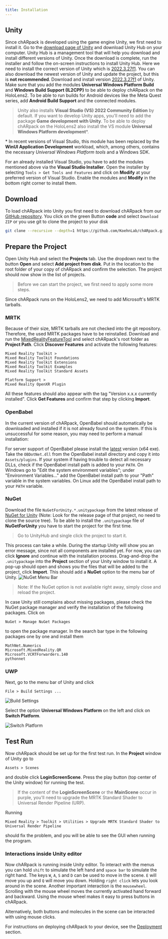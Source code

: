 ```yaml
---
title: Installation
---
```


## Unity
Since chARpack is developed using the game engine Unity, we first need to install it.
Go to the <a href="https://unity.com/download" target="_blank">download page of Unity</a> and download Unity Hub on your computer.
Unity Hub is a management tool that will help you download and install different versions of Unity.
Once the download is complete, run the installer and follow the on-screen instructions to install Unity Hub.
Here we need to install the correct version of Unity which is <a href="unityhub://2022.3.27f1/73effa14754f" target="_blank">2022.3.27f1</a>.
You can also download the newest version of Unity and update the project, but this is **not recommended**.
Download and install version <a href="unityhub://2022.3.27f1/73effa14754f" target="_blank">2022.3.27f1</a> of Unity.
Make sure that you add the modules **Universal Windows Platform Build** and **Windows Build Support (IL2CPP)** to be able to deploy chARpack on the HoloLens2.
To be able to run builds for Android devices like the Meta Quest series, add **Android Build Support** and the connected modules.

> Unity also installs **Visual Studio (VS) 2022 Community Edition**  by default.
> If you want to develop Unity apps, you'll need to add the package **Game development with Unity**.
> To be able to deploy chARpack on the HoloLens2 also install the VS module **Universal Windows Platform development**\*.

\* In recent versions of Visual Studio, this module has been replaced by the **WinUI Application Development** workload, which, among others, contains the necessary
*Universal Windows Platform tools* and a Windows SDK.

For an already installed Visual Studio, you have to add the modules mentioned above via the **Visual Studio Installer**.
Open the installer by selecting `Tools > Get Tools and Features` and click on **Modify** at your preferred version of Visual Studio.
Enable the modules and **Modify** in the bottom right corner to install them.

## Download
To load chARpack into Unity you first need to download chARpack from our <a href="https://github.com/KoehnLab/chARpack" target="_blank">GitHub repository</a>.
You click on the green Button **code** and select `Download ZIP` or you use git to clone the project to your disk
```bash
git clone --recursive --depth=1 https://github.com/KoehnLab/chARpack.git
```

## Prepare the Project
Open Unity Hub and select the **Projects** tab.
Use the dropdown next to the button **Open** and select **Add project from disk**.
Put in the location to the root folder of your copy of chARpack and confirm the selection.
The project should now show in the list of projects.

> Before we can start the project, we first need to apply some more steps.

Since chARpack runs on the HoloLens2, we need to add Microsoft's MRTK tarballs.

### MRTK
Because of their size, MRTK tarballs are not checked into the git repository.
Therefore, the used MRTK packages have to be reinstalled.
Download and run the <a href="https://www.microsoft.com/en-us/download/details.aspx?id=102778" target="_blank">MixedRealityFeatureTool</a> and select chARpack's root folder as **Project Path**.
Click **Discover Features** and activate the following features:

```
Mixed Reality Toolkit >
Mixed Reality Toolkit Foundations
Mixed Reality Toolkit Extensions
Mixed Reality Toolkit Examples
Mixed Reality Toolkit Standard Assets

Platform Support >
Mixed Reality OpenXR Plugin
```
All these features should also appear with the tag "Version x.x.x currently installed".
Click **Get Features** and confirm that step by clicking **Import**.

### OpenBabel
In the current version of chARpack, OpenBabel should automatically be downloaded and installed if it is not already found on the system.
If this is unsuccessful for some reason, you may need to perform a manual installation:

For server support of OpenBabel please install the <a href="https://github.com/openbabel/openbabel/releases/latest" target="_blank">latest</a> version (x64 exe).
Take the `OBDotNet.dll` from the OpenBabel install directory and copy it into `Assets/plugins`.
If your system if having trouble to detect all necessary DLLs, check if the OpenBabel install path is added to your `PATH`.
On Windows go to "Edit the system environment variables"; under "Environment Variables..." add the OpenBabel install path to your "Path" variable in the system variables.
On Linux add the OpenBabel install path to your `PATH` variable.

### NuGet
Download the file `NuGetForUnity.*.unitypackage` from the latest release of <a href="https://github.com/GlitchEnzo/NuGetForUnity/releases/latest" target="_blank">NuGet for Unity</a> (Note: Look for the release page of that project, no need to clone the source tree).
To be able to install the `.unitypackage` file of **NuGetForUnity** you have to start the project for the first time.

> Go to UnityHub and single click the project to start it.

This process can take a while.
During the startup Unity will show you an error message, since not all components are installed yet.
For now, you can click **Ignore** and continue with the installation process.
Drag-and-drop the `.unitypackage` into the **Project** section of your Unity window to install it.
A pop-up should open and shows you the files that will be added to the project, click **Import**.
This should add a **NuGet** option to the menu bar of Unity.
<img src="/images/manual/nuget_menu_bar.png" alt="NuGet Menu Bar" class="mx-auto max-w-xl" />

> Note: If the NuGet option is not available right away, simply close and reload the project.

In case Unity still complains about missing packages, please check the NuGet package manager and verify the installation of the following packages.
Click on 
```
NuGet > Manage NuGet Packages
```
to open the package manager.
In the search bar type in the following packages one by one and install them
```
MathNet.Numerics
Microsoft.MixedReality.QR
Microsoft.VCRTForwarders.140
pythonnet
```

### UWP
Next, go to the menu bar of Unity and click
```
File > Build Settings ...
```
<img src="/images/manual/build_settings.png" alt="Build Settings" class="mx-auto max-w-xl" />

Select the option **Universal Windows Platform** on the left and click on **Switch Platform**.

<img src="/images/manual/switch_platform.png" alt="Switch Platform" class="mx-auto max-w-xl" />

## Test Run
Now chARpack should be set up for the first test run.
In the **Project** window of Unity go to
```
Assets > Scenes
```
and double click **LoginScreenScene**.
Press the play button (top center of the Unity window) for running the test.

> If the content of the **LoginScreenScene** or the **MainScene** occur in purple, you'll need to upgrade the MRTK Standard Shader to Universal Render Pipeline (URP).

Running
```
Mixed Reality > Toolkit > Utilities > Upgrade MRTK Standard Shader to Universal Render Pipeline
```
should fix the problem, and you will be able to see the GUI when running the program.

### Interactions inside Unity editor
Now chARpack is running inside Unity editor.
To interact with the menus you can hold `shift` to simulate the left hand and `space bar` to simulate the right hand.
The keys `W`, `A`, `S` and `D` can be used to move in the scene.
`E` will move you up and `Q` will move you down.
Holding `right click` lets you look around in the scene.
Another important interaction is the `mousewheel`.
Scrolling with the mouse wheel moves the currently activated hand forward and backward.
Using the mouse wheel makes it easy to press buttons in chARpack.

Alternatively, both buttons and molecules in the scene can be interacted with using mouse clicks.

For instructions on deploying chARpack to your device, see the <a data-sveltekit-reload href="/development/00-getting_started/02-deployment">Deployment</a> section.